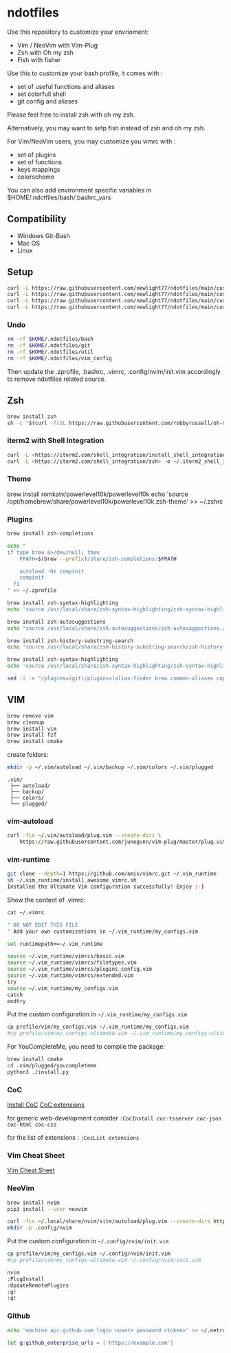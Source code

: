 # ndotfiles

Use this repository to customize your envrioment:

- Vim / NeoVim with Vim-Plug
- Zsh with Oh my zsh
- Fish with fisher

Use this to customize your bash profile, it comes with :

- set of useful functions and aliases
- set colorfull shell
- git config and aliases

Please feel free to install zsh with oh my zsh.

Alternatively, you may want to setp fish instead of zsh and oh my zsh.

For Vim/NeoVim users, you may customize you vimrc with :

- set of plugins
- set of functions
- keys mappings
- colorscheme

You can also add environment specific variables in $HOME/.ndotfiles/bash/.bashrc_vars

## Compatibility

- Windows Git-Bash
- Mac OS
- Linux

## Setup

```bash
curl -L https://raw.githubusercontent.com/newlight77/ndotfiles/main/customize-bash.sh | bash
curl -L https://raw.githubusercontent.com/newlight77/ndotfiles/main/customize-git.sh | bash
curl -L https://raw.githubusercontent.com/newlight77/ndotfiles/main/customize-util.sh | bash
curl -L https://raw.githubusercontent.com/newlight77/ndotfiles/main/customize-vim.sh | bash
```

### Undo

```bash
rm -rf $HOME/.ndotfiles/bash
rm -rf $HOME/.ndotfiles/git
rm -rf $HOME/.ndotfiles/util
rm -rf $HOME/.ndotfiles/vim_config
```

Then update the .zprofile, .bashrc, .vimrc, .config/nvim/init.vim accordingly to remove ndotfiles related source.

## Zsh

```bash
brew install zsh
sh -c "$(curl -fsSL https://raw.githubusercontent.com/robbyrussell/oh-my-zsh/master/tools/install.sh)"
```

### iterm2 with Shell Integration

```bash
curl -L <https://iterm2.com/shell_integration/install_shell_integration_and_utilities.sh> | bash
curl -L <https://iterm2.com/shell_integration/zsh> -o ~/.iterm2_shell_integration.zsh
```

### Theme

brew install romkatv/powerlevel10k/powerlevel10k
echo 'source /opt/homebrew/share/powerlevel10k/powerlevel10k.zsh-theme' >> ~/.zshrc

### Plugins

```bash
brew install zsh-completions

echo "
if type brew &>/dev/null; then
    FPATH=$(brew --prefix)/share/zsh-completions:$FPATH

    autoload -Uz compinit
    compinit
  fi
" >> ~/.zprofile

brew install zsh-syntax-highlighting
echo 'source /usr/local/share/zsh-syntax-highlighting/zsh-syntax-highlighting.zsh' >> ~/.zprofile

brew install zsh-autosuggestions
echo "source /usr/local/share/zsh-autosuggestions/zsh-autosuggestions.zsh" >> ~/.zprofile

brew install zsh-history-substring-search
echo 'source /usr/local/share/zsh-history-substring-search/zsh-history-substring-search.zsh' >> ~/.zprofile

brew install zsh-syntax-highlighting
echo 'source /usr/local/share/zsh-syntax-highlighting/zsh-syntax-highlighting.zsh' >> ~/.zprofile

sed -i -e "/plugins=(git)/plugins=(alias-finder brew common-aliases copydir copyfile docker docker-compose dotenv encode64 extract git jira jsontools node npm npx osx urltools vi-mode vscode web-search z)/g" ~/.zshrc
```

## VIM

```bash
brew remove vim
brew cleanup
brew install vim
brew install fzf
brew install cmake
```

create folders:

```bash
mkdir -p ~/.vim/autoload ~/.vim/backup ~/.vim/colors ~/.vim/plugged
```

```tree
.vim/
 ├── autoload/
 ├── backup/
 ├── colors/
 └── plugged/

```

### vim-autoload

```bash
curl -fLo ~/.vim/autoload/plug.vim --create-dirs \
    https://raw.githubusercontent.com/junegunn/vim-plug/master/plug.vim
```

### vim-runtime

```bash
git clone --depth=1 https://github.com/amix/vimrc.git ~/.vim_runtime
sh ~/.vim_runtime/install_awesome_vimrc.sh
Installed the Ultimate Vim configuration successfully! Enjoy :-)
```

Show the content of .vimrc:

```bash
cat ~/.vimrc

" DO NOT EDIT THIS FILE
" Add your own customizations in ~/.vim_runtime/my_configs.vim

set runtimepath+=~/.vim_runtime

source ~/.vim_runtime/vimrcs/basic.vim
source ~/.vim_runtime/vimrcs/filetypes.vim
source ~/.vim_runtime/vimrcs/plugins_config.vim
source ~/.vim_runtime/vimrcs/extended.vim
try
source ~/.vim_runtime/my_configs.vim
catch
endtry
```

Put the custom configuration in `~/.vim_runtime/my_configs.vim`

```bash
cp profile/vim/my_configs.vim ~/.vim_runtime/my_configs.vim
#cp profile/vim/my_configs-ultimate.vim ~/.vim_runtime/my_configs-ultimate.vim
```

For YouCompleteMe, you need to compile the package:

```bash
brew install cmake
cd .vim/plugged/youcompleteme
python3 ./install.py 
```

### CoC

[Install CoC](https://github.com/neoclide/coc.nvim/wiki/Install-coc.nvim)
[CoC extensions](https://github.com/neoclide/coc.nvim/wiki/Using-coc-extensions)

for generic web-development consider `:CocInstall coc-tsserver coc-json coc-html coc-css`

for the list of extensions : `:CocList extensions`

### Vim Cheat Sheet

[Vim Cheat Sheet](https://vim.rtorr.com/)

### NeoVim

```bash
brew install nvim
pip3 install --user neovim

curl -fLo ~/.local/share/nvim/site/autoload/plug.vim --create-dirs https://raw.githubusercontent.com/junegunn/vim-plug/master/plug.vim
mkdir -p .config/nvim
```

Put the custom configuration in `~/.config/nvim/init.vim`

```bash
cp profile/vim/my_configs.vim ~/.config/nvim/init.vim
#cp profile/vim/my_configs-ultimate.vim ~/.config/nvim/init.vim
```

```bash
nvim
:PlugInstall
:UpdateRemotePlugins
:q!
:q!
```

### Github

```bash
echo 'machine api.github.com login <user> password <token>' >> ~/.netrc
```

```bash
let g:github_enterprise_urls = ['https://example.com']
```
